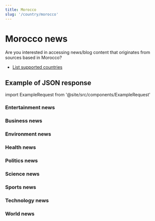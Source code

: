 ```yaml
---
title: Morocco
slug: '/country/morocco'
---
```


# Morocco news

Are you interested in accessing news/blog content that originates from sources based in Morocco?

- [List supported countries](/articles/countries)

## Example of JSON response

import ExampleRequest from '@site/src/components/ExampleRequest'

### Entertainment news
<ExampleRequest url="https://apitube.io/v1/news/articles?limit=2&category=news/Arts_and_Entertainment&country=ma"></ExampleRequest>

### Business news
<ExampleRequest url="https://apitube.io/v1/news/articles?limit=2&category=news/Business&country=ma"></ExampleRequest>

### Environment news
<ExampleRequest url="https://apitube.io/v1/news/articles?limit=2&category=news/Environment&country=ma"></ExampleRequest>

### Health news
<ExampleRequest url="https://apitube.io/v1/news/articles?limit=2&category=news/Health&country=ma"></ExampleRequest>

### Politics news
<ExampleRequest url="https://apitube.io/v1/news/articles?limit=2&category=news/Politics&country=ma"></ExampleRequest>

### Science news
<ExampleRequest url="https://apitube.io/v1/news/articles?limit=2&category=news/Science&country=ma"></ExampleRequest>

### Sports news
<ExampleRequest url="https://apitube.io/v1/news/articles?limit=2&category=news/Sports&country=ma"></ExampleRequest>

### Technology news
<ExampleRequest url="https://apitube.io/v1/news/articles?limit=2&category=news/Technology&country=ma"></ExampleRequest>

### World news
<ExampleRequest url="https://apitube.io/v1/news/articles?limit=2&category=news/World&country=ma"></ExampleRequest>
